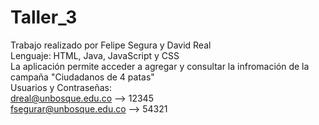 # Taller_3
Trabajo realizado por Felipe Segura y David Real
<br/>
Lenguaje: HTML, Java, JavaScript y CSS
<br/>
La aplicación permite acceder a agregar y consultar la infromación de la campaña "Ciudadanos de 4 patas"
<br/>
Usuarios y Contraseñas:
<br/>
dreal@unbosque.edu.co --> 12345
<br/>
fsegurar@unbosque.edu.co --> 54321
<br/>
